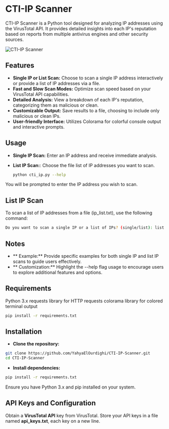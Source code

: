# CTI-IP Scanner

CTI-IP Scanner is a Python tool designed for analyzing IP addresses using the VirusTotal API. It provides detailed insights into each IP's reputation based on reports from multiple antivirus engines and other security sources.

![CTI-IP Scanner]([https://placehold.it/700x300](https://i.postimg.cc/hQKsChh8/cti.png))

## Features

- **Single IP or List Scan:** Choose to scan a single IP address interactively or provide a list of IP addresses via a file.
- **Fast and Slow Scan Modes:** Optimize scan speed based on your VirusTotal API capabilities.
- **Detailed Analysis:** View a breakdown of each IP's reputation, categorizing them as malicious or clean.
- **Customizable Output:** Save results to a file, choosing to include only malicious or clean IPs.
- **User-friendly Interface:** Utilizes Colorama for colorful console output and interactive prompts.

## Usage

- **Single IP Scan:** Enter an IP address and receive immediate analysis.
- **List IP Scan:**: Choose the file list of IP addresses you want to scan.
  
  ```bash
  python cti_ip.py --help
  ``` 
You will be prompted to enter the IP address you wish to scan.

## List IP Scan
To scan a list of IP addresses from a file (ip_list.txt), use the following command:
  ```bash
  Do you want to scan a single IP or a list of IPs? (single/list): list
  ``` 
## Notes
- ** Example:** Provide specific examples for both single IP and list IP scans to guide users effectively.
- ** Customization:** Highlight the --help flag usage to encourage users to explore additional features and options.
## Requirements
Python 3.x
requests library for HTTP requests
colorama library for colored terminal output
  ```bash
  pip install -r requirements.txt
  ```

## Installation
- **Clone the repository:**

```bash
git clone https://github.com/YahyaElOurdighi/CTI-IP-Scanner.git
cd CTI-IP-Scanner
```

- **Install dependencies:**

```bash
pip install -r requirements.txt
```
Ensure you have Python 3.x and pip installed on your system.

## API Keys and Configuration
Obtain a **VirusTotal API** key from VirusTotal.
Store your API keys in a file named **api_keys.txt**, each key on a new line.
